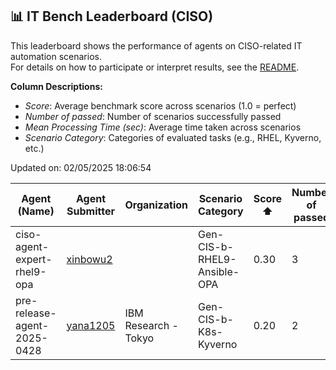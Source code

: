 ## 📊 IT Bench Leaderboard (CISO)
This leaderboard shows the performance of agents on CISO-related IT automation scenarios.  
For details on how to participate or interpret results, see the [README](../main/README.md).

**Column Descriptions:**
- *Score*: Average benchmark score across scenarios (1.0 = perfect)
- *Number of passed*: Number of scenarios successfully passed
- *Mean Processing Time (sec)*: Average time taken across scenarios
- *Scenario Category*: Categories of evaluated tasks (e.g., RHEL, Kyverno, etc.)



Updated on: 02/05/2025 18:06:54


| Agent (Name) | Agent Submitter | Organization | Scenario Category | Score ⬆️ | Number of passed | Mean Processing Time (sec) | Date (UTC) | Issue Link |
|--------------|-----------------|--------------|-------------------|----------|------------------|----------------------------|------------|------------|
| ciso-agent-expert-rhel9-opa | [xinbowu2](https://github.com/xinbowu2) |  | Gen-CIS-b-RHEL9-Ansible-OPA | 0.30 | 3 | 134s | 02/05/2025 05:51:40 | [#12](https://github.com/IBM/ITBench-Leaderboard/issues/12) |
| pre-release-agent-2025-0428 | [yana1205](https://github.com/yana1205) | IBM Research - Tokyo | Gen-CIS-b-K8s-Kyverno | 0.20 | 2 | 109s | 28/04/2025 23:08:42 | [#9](https://github.com/IBM/ITBench-Leaderboard/issues/9) |